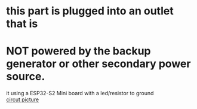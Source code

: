 # this part is plugged into an outlet that is 
# NOT powered by the backup generator or other secondary power source.

it using a ESP32-S2 Mini board with a led/resistor to ground   
[circut picture](../../../circuit_picture.jpg)   
